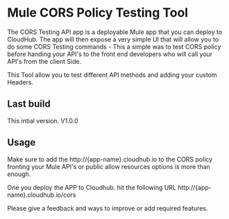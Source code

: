 # Mule CORS Policy Testing Tool

The CORS Testing API app is a deployable Mule app that you can deploy to CloudHub. The app will then expose a very simple UI that will allow you to do some CORS Testing commands - This a simple was to test CORS policy before handing your API's to the front end developers who will call your API's from the client Side.

This Tool allow you to test different API methods and adding your custom Headers.

## Last build

This intial version. V1.0.0 

## Usage

Make sure to add the http://{app-name}.cloudhub.io to the CORS policy fronting your Mule API's or public allow resources options is more than enough.  

One you deploy the APP to Cloudhub. hit the following URL http://{app-name}.cloudhub.io/cors


Please give a feedback and ways to improve or add required features. 
